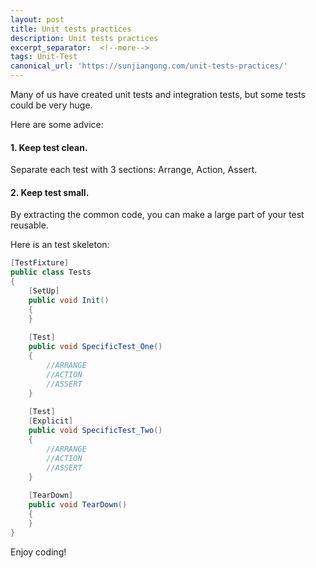 ```yaml
---
layout: post
title: Unit tests practices
description: Unit tests practices
excerpt_separator:  <!--more-->
tags: Unit-Test
canonical_url: 'https://sunjiangong.com/unit-tests-practices/'
---
```



Many of us have created unit tests and integration tests, but some tests could be very huge. 

Here are some advice:

#### 1. Keep test clean.

Separate each test with 3 sections: Arrange, Action, Assert.

#### 2. Keep test small. 

By extracting the common code, you can make a large part of your test reusable.

<!--more-->

Here is an test skeleton:

```csharp
[TestFixture]
public class Tests
{
	[SetUp]
	public void Init()
	{
	}
 
	[Test]
	public void SpecificTest_One()
	{
		//ARRANGE
		//ACTION
		//ASSERT
	}
 
	[Test]
	[Explicit]
	public void SpecificTest_Two()
	{
		//ARRANGE
		//ACTION
		//ASSERT
	}
	
	[TearDown]
	public void TearDown()
	{          
	}
}
```


Enjoy coding!


